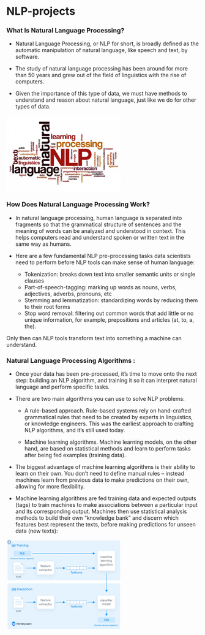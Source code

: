 # NLP-projects

### What Is Natural Language Processing?

- Natural Language Processing, or NLP for short, is broadly defined as the automatic manipulation of natural language, like speech and text, by software.

- The study of natural language processing has been around for more than 50 years and grew out of the field of linguistics with the rise of computers.

- Given the importance of this type of data, we must have methods to understand and reason about natural language, just like we do for other types of data.

<img src="/assets/google-smith.jpeg" width="300" align="center"/>


### How Does Natural Language Processing Work?
- In natural language processing, human language is separated into fragments so that the grammatical structure of sentences and the meaning of words can be analyzed and understood in context. This helps computers read and understand spoken or written text in the same way as humans.

- Here are a few fundamental NLP pre-processing tasks data scientists need to perform before NLP tools can make sense of human language:

    * Tokenization: breaks down text into smaller semantic units or single clauses
    * Part-of-speech-tagging: marking up words as nouns, verbs, adjectives, adverbs, pronouns, etc
    * Stemming and lemmatization: standardizing words by reducing them to their root forms
    * Stop word removal: filtering out common words that add little or no unique information, for example, prepositions and articles (at, to, a, the).

Only then can NLP tools transform text into something a machine can understand. 

### Natural Language Processing Algorithms :

- Once your data has been pre-processed, it’s time to move onto the next step: building an NLP algorithm, and training it so it can interpret natural language and perform specific tasks.

- There are two main algorithms you can use to solve NLP problems:

    * A rule-based approach. Rule-based systems rely on hand-crafted grammatical rules that need to be created by experts in linguistics, or knowledge engineers. This was the earliest approach to crafting NLP algorithms, and it’s still used today.

    * Machine learning algorithms. Machine learning models, on the other hand, are based on statistical methods and learn to perform tasks after being fed examples (training data). 

- The biggest advantage of machine learning algorithms is their ability to learn on their own. You don’t need to define manual rules – instead machines learn from previous data to make predictions on their own, allowing for more flexibility.

- Machine learning algorithms are fed training data and expected outputs (tags) to train machines to make associations between a particular input and its corresponding output. Machines then use statistical analysis methods to build their own “knowledge bank” and discern which features best represent the texts, before making predictions for unseen data (new texts):
<img src="/assets/Capture.PNG" width="300" align="center"/>



